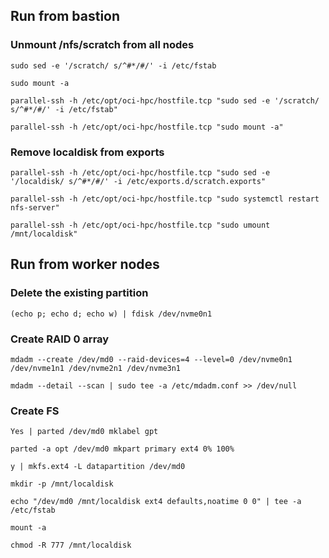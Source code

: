 ## Run from bastion

### Unmount /nfs/scratch from all nodes

```
sudo sed -e '/scratch/ s/^#*/#/' -i /etc/fstab

sudo mount -a

parallel-ssh -h /etc/opt/oci-hpc/hostfile.tcp "sudo sed -e '/scratch/ s/^#*/#/' -i /etc/fstab"

parallel-ssh -h /etc/opt/oci-hpc/hostfile.tcp "sudo mount -a"
```

### Remove localdisk from exports

```
parallel-ssh -h /etc/opt/oci-hpc/hostfile.tcp "sudo sed -e '/localdisk/ s/^#*/#/' -i /etc/exports.d/scratch.exports"

parallel-ssh -h /etc/opt/oci-hpc/hostfile.tcp "sudo systemctl restart nfs-server"

parallel-ssh -h /etc/opt/oci-hpc/hostfile.tcp "sudo umount /mnt/localdisk"
```

## Run from worker nodes

### Delete the existing partition

```
(echo p; echo d; echo w) | fdisk /dev/nvme0n1
```

### Create RAID 0 array

```
mdadm --create /dev/md0 --raid-devices=4 --level=0 /dev/nvme0n1 /dev/nvme1n1 /dev/nvme2n1 /dev/nvme3n1

mdadm --detail --scan | sudo tee -a /etc/mdadm.conf >> /dev/null
```

### Create FS

```
Yes | parted /dev/md0 mklabel gpt

parted -a opt /dev/md0 mkpart primary ext4 0% 100%

y | mkfs.ext4 -L datapartition /dev/md0

mkdir -p /mnt/localdisk

echo "/dev/md0 /mnt/localdisk ext4 defaults,noatime 0 0" | tee -a /etc/fstab

mount -a

chmod -R 777 /mnt/localdisk
```
